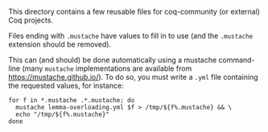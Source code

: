This directory contains a few reusable files for coq-community (or external)
Coq projects.

Files ending with `.mustache` have values to fill in to use (and the
`.mustache` extension should be removed).

This can (and should) be done automatically using a mustache command-line (many
`mustache` implementations are available from <https://mustache.github.io/>).
To do so, you must write a `.yml` file containing the requested values, for
instance:

``` shell
for f in *.mustache .*.mustache; do
  mustache lemma-overloading.yml $f > /tmp/${f%.mustache} && \
  echo "/tmp/${f%.mustache}"
done
```
